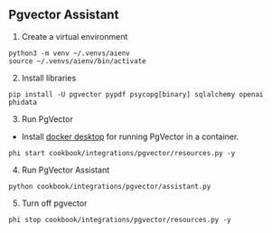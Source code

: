 ## Pgvector Assistant

1. Create a virtual environment

```shell
python3 -m venv ~/.venvs/aienv
source ~/.venvs/aienv/bin/activate
```

2. Install libraries

```shell
pip install -U pgvector pypdf psycopg[binary] sqlalchemy openai phidata
```

3. Run PgVector

- Install [docker desktop](https://docs.docker.com/desktop/install/mac-install/) for running PgVector in a container.

```shell
phi start cookbook/integrations/pgvector/resources.py -y
```

4. Run PgVector Assistant

```shell
python cookbook/integrations/pgvector/assistant.py
```

5. Turn off pgvector

```shell
phi stop cookbook/integrations/pgvector/resources.py -y
```
